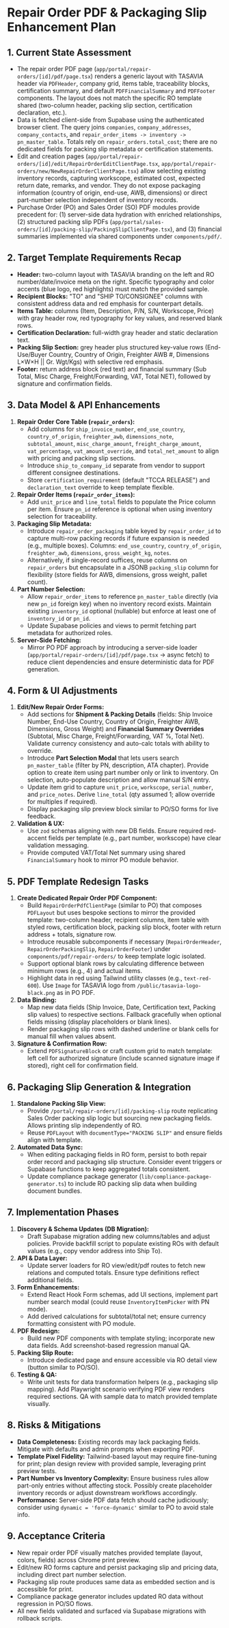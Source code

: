 # Repair Order PDF & Packaging Slip Enhancement Plan

## 1. Current State Assessment
- The repair order PDF page (`app/portal/repair-orders/[id]/pdf/page.tsx`) renders a generic layout with TASAVIA header via `PDFHeader`, company grid, items table, traceability blocks, certification summary, and default `PDFFinancialSummary` and `PDFFooter` components. The layout does not match the specific RO template shared (two-column header, packing slip section, certification declaration, etc.).
- Data is fetched client-side from Supabase using the authenticated browser client. The query joins `companies`, `company_addresses`, `company_contacts`, and `repair_order_items -> inventory -> pn_master_table`. Totals rely on `repair_orders.total_cost`; there are no dedicated fields for packing slip metadata or certification statements.
- Edit and creation pages (`app/portal/repair-orders/[id]/edit/RepairOrderEditClientPage.tsx`, `app/portal/repair-orders/new/NewRepairOrderClientPage.tsx`) allow selecting existing inventory records, capturing workscope, estimated cost, expected return date, remarks, and vendor. They do not expose packaging information (country of origin, end-use, AWB, dimensions) or direct part-number selection independent of inventory records.
- Purchase Order (PO) and Sales Order (SO) PDF modules provide precedent for: (1) server-side data hydration with enriched relationships, (2) structured packing slip PDFs (`app/portal/sales-orders/[id]/packing-slip/PackingSlipClientPage.tsx`), and (3) financial summaries implemented via shared components under `components/pdf/`.

## 2. Target Template Requirements Recap
- **Header:** two-column layout with TASAVIA branding on the left and RO number/date/invoice meta on the right. Specific typography and color accents (blue logo, red highlights) must match the provided sample.
- **Recipient Blocks:** "TO" and "SHIP TO/CONSIGNEE" columns with consistent address data and red emphasis for counterpart details.
- **Items Table:** columns (Item, Description, P/N, S/N, Workscope, Price) with gray header row, red typography for key values, and reserved blank rows.
- **Certification Declaration:** full-width gray header and static declaration text.
- **Packing Slip Section:** grey header plus structured key-value rows (End-Use/Buyer Country, Country of Origin, Freighter AWB #, Dimensions L×W×H || Gr. Wgt/Kgs) with selective red emphasis.
- **Footer:** return address block (red text) and financial summary (Sub Total, Misc Charge, Freight/Forwarding, VAT, Total NET), followed by signature and confirmation fields.

## 3. Data Model & API Enhancements
1. **Repair Order Core Table (`repair_orders`):**
   - Add columns for `ship_invoice_number`, `end_use_country`, `country_of_origin`, `freighter_awb`, `dimensions_note`, `subtotal_amount`, `misc_charge_amount`, `freight_charge_amount`, `vat_percentage`, `vat_amount_override`, and `total_net_amount` to align with pricing and packing slip sections.
   - Introduce `ship_to_company_id` separate from vendor to support different consignee destinations.
   - Store `certification_requirement` (default "TCCA RELEASE") and `declaration_text` override to keep template flexible.
2. **Repair Order Items (`repair_order_items`):**
   - Add `unit_price` and `line_total` fields to populate the Price column per item. Ensure `pn_id` reference is optional when using inventory selection for traceability.
3. **Packaging Slip Metadata:**
   - Introduce `repair_order_packaging` table keyed by `repair_order_id` to capture multi-row packing records if future expansion is needed (e.g., multiple boxes). Columns: `end_use_country`, `country_of_origin`, `freighter_awb`, `dimensions`, `gross_weight_kg`, `notes`.
   - Alternatively, if single-record suffices, reuse columns on `repair_orders` but encapsulate in a JSONB `packing_slip` column for flexibility (store fields for AWB, dimensions, gross weight, pallet count).
4. **Part Number Selection:**
   - Allow `repair_order_items` to reference `pn_master_table` directly (via new `pn_id` foreign key) when no inventory record exists. Maintain existing `inventory_id` optional (nullable) but enforce at least one of `inventory_id` or `pn_id`.
   - Update Supabase policies and views to permit fetching part metadata for authorized roles.
5. **Server-Side Fetching:**
   - Mirror PO PDF approach by introducing a server-side loader (`app/portal/repair-orders/[id]/pdf/page.tsx` -> async fetch) to reduce client dependencies and ensure deterministic data for PDF generation.

## 4. Form & UI Adjustments
1. **Edit/New Repair Order Forms:**
   - Add sections for **Shipment & Packing Details** (fields: Ship Invoice Number, End-Use Country, Country of Origin, Freighter AWB, Dimensions, Gross Weight) and **Financial Summary Overrides** (Subtotal, Misc Charge, Freight/Forwarding, VAT %, Total Net). Validate currency consistency and auto-calc totals with ability to override.
   - Introduce **Part Selection Modal** that lets users search `pn_master_table` (filter by PN, description, ATA chapter). Provide option to create item using part number only or link to inventory. On selection, auto-populate description and allow manual S/N entry.
   - Update item grid to capture `unit_price`, `workscope`, `serial_number`, and `price_notes`. Derive `line_total` (qty assumed 1; allow override for multiples if required).
   - Display packaging slip preview block similar to PO/SO forms for live feedback.
2. **Validation & UX:**
   - Use `zod` schemas aligning with new DB fields. Ensure required red-accent fields per template (e.g., part number, workscope) have clear validation messaging.
   - Provide computed VAT/Total Net summary using shared `FinancialSummary` hook to mirror PO module behavior.

## 5. PDF Template Redesign Tasks
1. **Create Dedicated Repair Order PDF Component:**
   - Build `RepairOrderPdfClientPage` (similar to PO) that composes `PDFLayout` but uses bespoke sections to mirror the provided template: two-column header, recipient columns, item table with styled rows, certification block, packing slip block, footer with return address + totals, signature row.
   - Introduce reusable subcomponents if necessary (`RepairOrderHeader`, `RepairOrderPackingSlip`, `RepairOrderFooter`) under `components/pdf/repair-orders/` to keep template logic isolated.
   - Support optional blank rows by calculating difference between minimum rows (e.g., 4) and actual items.
   - Highlight data in red using Tailwind utility classes (e.g., `text-red-600`). Use `Image` for TASAVIA logo from `/public/tasavia-logo-black.png` as in PO PDF.
2. **Data Binding:**
   - Map new data fields (Ship Invoice, Date, Certification text, Packing slip values) to respective sections. Fallback gracefully when optional fields missing (display placeholders or blank lines).
   - Render packaging slip rows with dashed underline or blank cells for manual fill when values absent.
3. **Signature & Confirmation Row:**
   - Extend `PDFSignatureBlock` or craft custom grid to match template: left cell for authorized signature (include scanned signature image if stored), right cell for confirmation field.

## 6. Packaging Slip Generation & Integration
1. **Standalone Packing Slip View:**
   - Provide `/portal/repair-orders/[id]/packing-slip` route replicating Sales Order packing slip logic but sourcing new packaging fields. Allows printing slip independently of RO.
   - Reuse `PDFLayout` with `documentType="PACKING SLIP"` and ensure fields align with template.
2. **Automated Data Sync:**
   - When editing packaging fields in RO form, persist to both repair order record and packaging slip structure. Consider event triggers or Supabase functions to keep aggregated totals consistent.
   - Update compliance package generator (`lib/compliance-package-generator.ts`) to include RO packing slip data when building document bundles.

## 7. Implementation Phases
1. **Discovery & Schema Updates (DB Migration):**
   - Draft Supabase migration adding new columns/tables and adjust policies. Provide backfill script to populate existing ROs with default values (e.g., copy vendor address into Ship To).
2. **API & Data Layer:**
   - Update server loaders for RO view/edit/pdf routes to fetch new relations and computed totals. Ensure type definitions reflect additional fields.
3. **Form Enhancements:**
   - Extend React Hook Form schemas, add UI sections, implement part number search modal (could reuse `InventoryItemPicker` with PN mode).
   - Add derived calculations for subtotal/total net; ensure currency formatting consistent with PO module.
4. **PDF Redesign:**
   - Build new PDF components with template styling; incorporate new data fields. Add screenshot-based regression manual QA.
5. **Packing Slip Route:**
   - Introduce dedicated page and ensure accessible via RO detail view (button similar to PO/SO).
6. **Testing & QA:**
   - Write unit tests for data transformation helpers (e.g., packaging slip mapping). Add Playwright scenario verifying PDF view renders required sections. QA with sample data to match provided template visually.

## 8. Risks & Mitigations
- **Data Completeness:** Existing records may lack packaging fields. Mitigate with defaults and admin prompts when exporting PDF.
- **Template Pixel Fidelity:** Tailwind-based layout may require fine-tuning for print; plan design review with provided sample, leveraging print preview tests.
- **Part Number vs Inventory Complexity:** Ensure business rules allow part-only entries without affecting stock. Possibly create placeholder inventory records or adjust downstream workflows accordingly.
- **Performance:** Server-side PDF data fetch should cache judiciously; consider using `dynamic = 'force-dynamic'` similar to PO to avoid stale info.

## 9. Acceptance Criteria
- New repair order PDF visually matches provided template (layout, colors, fields) across Chrome print preview.
- Edit/new RO forms capture and persist packaging slip and pricing data, including direct part number selection.
- Packaging slip route produces same data as embedded section and is accessible for print.
- Compliance package generator includes updated RO data without regression in PO/SO flows.
- All new fields validated and surfaced via Supabase migrations with rollback scripts.
